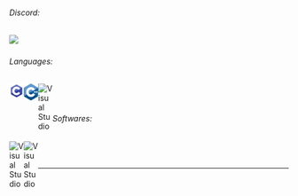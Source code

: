 ###### Discord:
<p align="left">
  <a href="https://github.com/OfficialDyn">
    <img src="https://cdn.discordapp.com/attachments/838890917841993789/949055430460584026/unknown.png"/>
     </a>
</p>

###### Languages:

<a href="https://www.cprogramming.com/" target="_blank"> <img align="left" alt="C" width="26px" src="https://github.com/Aakarsh-B/trying-repos/blob/master/c-programming.png"/> </a>
<a href="https://www.w3schools.com/cpp/" target="_blank"> <img align="left" alt="C++" width="26px" src="https://github.com/Aakarsh-B/trying-repos/blob/master/c++.png"/> </a>
<img align="left" alt="Visual Studio" width="26px" src="https://cdn.discordapp.com/attachments/838890917841993789/949056066090565672/58480979cef1014c0b5e4901.png" />
<br />
<br />
###### Softwares:

<img align="left" alt="Visual Studio" width="26px" src="https://cdn.discordapp.com/attachments/861416164771758111/927386834760261632/58482afbcef1014c0b5e4a21.png" />
<img align="left" alt="Visual Studio" width="26px" src="https://cdn.discordapp.com/attachments/838890917841993789/949058442008617000/Daco_4674806.png" />

<br />
<br />

---
